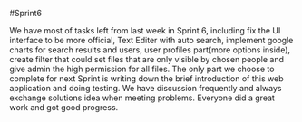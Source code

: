 #Sprint6

We have most of tasks left from last week in Sprint 6, including fix the UI interface 
to be more official, Text Editer with auto search, implement google charts for search 
results and users, user profiles part(more options inside), create filter that could 
set files that are only visible by chosen people and give admin the high permission 
for all files. The only part we choose to complete for next Sprint is writing down the 
brief introduction of this web application and doing testing. We have discussion frequently 
and always exchange solutions idea when meeting problems. Everyone did a great work and 
got good progress.